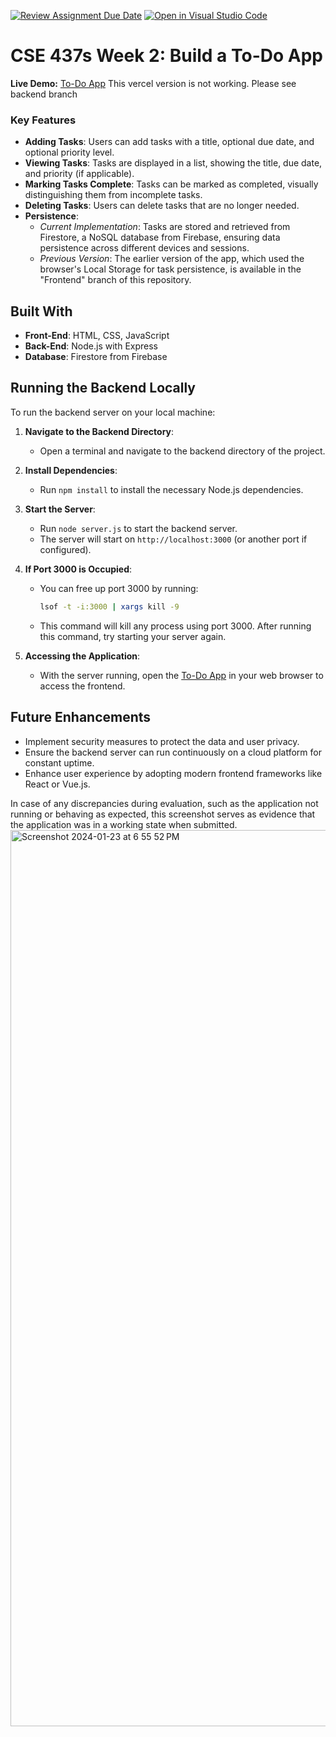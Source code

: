 [![Review Assignment Due Date](https://classroom.github.com/assets/deadline-readme-button-24ddc0f5d75046c5622901739e7c5dd533143b0c8e959d652212380cedb1ea36.svg)](https://classroom.github.com/a/hVfz7S7L)
[![Open in Visual Studio Code](https://classroom.github.com/assets/open-in-vscode-718a45dd9cf7e7f842a935f5ebbe5719a5e09af4491e668f4dbf3b35d5cca122.svg)](https://classroom.github.com/online_ide?assignment_repo_id=13516212&assignment_repo_type=AssignmentRepo)
# CSE 437s Week 2: Build a To-Do App

**Live Demo:** [To-Do App](https://j1ngy1.github.io/week-2-todo-app-J1ngy1/)
This vercel version is not working. Please see backend branch

### Key Features
- **Adding Tasks**: Users can add tasks with a title, optional due date, and optional priority level.
- **Viewing Tasks**: Tasks are displayed in a list, showing the title, due date, and priority (if applicable).
- **Marking Tasks Complete**: Tasks can be marked as completed, visually distinguishing them from incomplete tasks.
- **Deleting Tasks**: Users can delete tasks that are no longer needed.
- **Persistence**:
  - *Current Implementation*: Tasks are stored and retrieved from Firestore, a NoSQL database from Firebase, ensuring data persistence across different devices and sessions.
  - *Previous Version*: The earlier version of the app, which used the browser's Local Storage for task persistence, is available in the "Frontend" branch of this repository.

## Built With
- **Front-End**: HTML, CSS, JavaScript
- **Back-End**: Node.js with Express
- **Database**: Firestore from Firebase

## Running the Backend Locally

To run the backend server on your local machine:

1. **Navigate to the Backend Directory**:
   - Open a terminal and navigate to the backend directory of the project.

2. **Install Dependencies**:
   - Run `npm install` to install the necessary Node.js dependencies.

3. **Start the Server**:
   - Run `node server.js` to start the backend server.
   - The server will start on `http://localhost:3000` (or another port if configured).

4. **If Port 3000 is Occupied**:
   - You can free up port 3000 by running:
     ```bash
     lsof -t -i:3000 | xargs kill -9
     ```
   - This command will kill any process using port 3000. After running this command, try starting your server again.

5. **Accessing the Application**:
   - With the server running, open the [To-Do App](https://j1ngy1.github.io/week-2-todo-app-J1ngy1/) in your web browser to access the frontend.

## Future Enhancements
- Implement security measures to protect the data and user privacy.
- Ensure the backend server can run continuously on a cloud platform for constant uptime.
- Enhance user experience by adopting modern frontend frameworks like React or Vue.js.

In case of any discrepancies during evaluation, such as the application not running or behaving as expected, this screenshot serves as evidence that the application was in a working state when submitted.
<img width="1434" alt="Screenshot 2024-01-23 at 6 55 52 PM" src="https://github.com/CSE437s/week-2-todo-app-J1ngy1/assets/112223160/a3b88853-42ee-43dd-b453-ed09e69c28a8">
